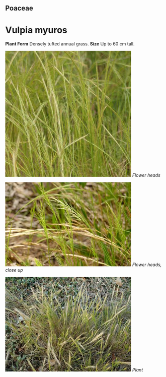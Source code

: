 ## Poaceae
# Vulpia myuros
 **Plant Form** Densely tufted annual grass. **Size** Up to 60 cm tall.


![Flower heads](68209_P1000127.jpg)
 *Flower heads* 

![Flower heads, close up](7309_P6860708.jpg)
 *Flower heads, close up* 

![Plant](1613_PA111617.jpg)
 *Plant* 

